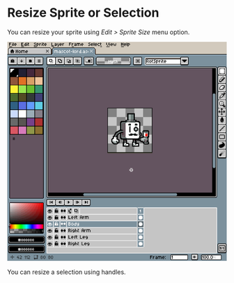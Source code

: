 # Resize Sprite or Selection

You can resize your sprite using *Edit > Sprite Size* menu option.

<!-- PREVIEW: GIF, resize sprite using menu option -->

![Resize](resize/resize.gif)

You can resize a selection using handles.

<!-- PREVIEW: GIF, resize a selection using handles -->
